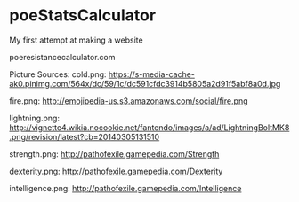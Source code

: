 # poeStatsCalculator
My first attempt at making a website

poeresistancecalculator.com

Picture Sources:
cold.png: https://s-media-cache-ak0.pinimg.com/564x/dc/59/1c/dc591cfdc3914b5805a2d91f5abf8a0d.jpg

fire.png: http://emojipedia-us.s3.amazonaws.com/social/fire.png

lightning.png: http://vignette4.wikia.nocookie.net/fantendo/images/a/ad/LightningBoltMK8.png/revision/latest?cb=20140305131510

strength.png: http://pathofexile.gamepedia.com/Strength

dexterity.png: http://pathofexile.gamepedia.com/Dexterity

intelligence.png: http://pathofexile.gamepedia.com/Intelligence
